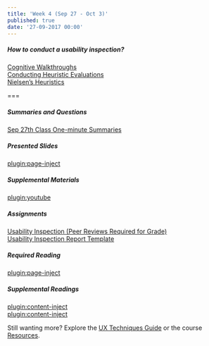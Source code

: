 ```yaml
---
title: 'Week 4 (Sep 27 - Oct 3)'
published: true
date: '27-09-2017 00:00'
---
```


##### How to conduct a usability inspection?   
[Cognitive Walkthroughs](https://www.swipe.to/9967fp?p=2rXR1F3mH)  
[Conducting Heuristic Evaluations](https://www.swipe.to/9967fp?p=bhT4QfB2J)  
[Nielsen’s Heuristics](https://www.swipe.to/9967fp?p=1Mb9rDTJS)  

===

##### Summaries and Questions  
[Sep 27th Class One-minute Summaries](https://canvas.sfu.ca/courses/36662/assignments/267535)

##### Presented Slides  
[plugin:page-inject](/slide-decks/week-04)

##### Supplemental Materials  
[plugin:youtube](https://www.youtube.com/watch?v=gSm6bOw-KcQ)

##### Assignments
[Usability Inspection (Peer Reviews Required for Grade)](https://canvas.sfu.ca/courses/36662/assignments/267545)   
[Usability Inspection Report Template](https://canvas.sfu.ca/courses/36662/files/folder/Handouts/Usability%20Inspection%20Report%20Template#)

##### Required Reading  
[plugin:page-inject](/required-readings/week-04)

##### Supplemental Readings  
[plugin:content-inject](/ux-techniques-guide/how-to-conduct-a-usability-inspection/cognitive-walkthroughs)  
[plugin:content-inject](/ux-techniques-guide/how-to-conduct-a-usability-inspection/heuristic-evaluations)  

Still wanting more? Explore the [UX Techniques Guide](../../ux-techniques-guide) or the course [Resources](../../resources).
